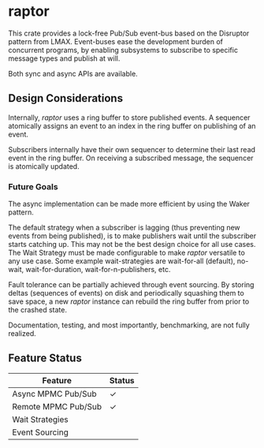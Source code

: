 # raptor

This crate provides a lock-free Pub/Sub event-bus based on the Disruptor pattern from LMAX. Event-buses ease the development burden of concurrent programs, by enabling subsystems to subscribe to specific message types and publish at will.

Both sync and async APIs are available.

## Design Considerations

Internally, *raptor* uses a ring buffer to store published events. A sequencer atomically assigns an event to an index in the ring buffer on publishing of an event.

Subscribers internally have their own sequencer to determine their last read event in the ring buffer. On receiving a subscribed message, the sequencer is atomically updated.

### Future Goals

The async implementation can be made more efficient by using the Waker pattern.

The default strategy when a subscriber is lagging (thus preventing new events from being published), is to make publishers wait until the subscriber starts catching up. This may not be the best design choice for all use cases. The Wait Strategy must be made configurable to make *raptor* versatile to any use case. Some example wait-strategies are wait-for-all (default), no-wait, wait-for-duration, wait-for-n-publishers, etc.

Fault tolerance can be partially achieved through event sourcing. By storing deltas (sequences of events) on disk and periodically squashing them to save space, a new *raptor* instance can rebuild the ring buffer from prior to the crashed state.

Documentation, testing, and most importantly, benchmarking, are not fully realized.

## Feature Status

| Feature                                             	| Status 	|
|-----------------------------------------------------	|--------	|
| Async MPMC Pub/Sub 	                                |     ✓  	|
| Remote MPMC Pub/Sub 	                                |     ✓  	|
| Wait Strategies                                       |       	|
| Event Sourcing                                        |       	|
